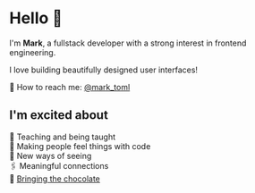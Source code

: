 # Hello 👋

I'm **Mark**, a fullstack developer with a strong interest in frontend engineering.</br>

I love building beautifully designed user interfaces!</br>

💌 How to reach me: [@mark_toml](https://twitter.com/NeuesAltes)

## I'm excited about
🌱 Teaching and being taught</br>
🥰 Making people feel things with code</br>
🧐 New ways of seeing</br>
🖇 Meaningful connections</br>
🍩 [Bringing the chocolate](https://loremipsum.ueno.co/designers-should-always-bring-the-chocolate-7eb597300215)
